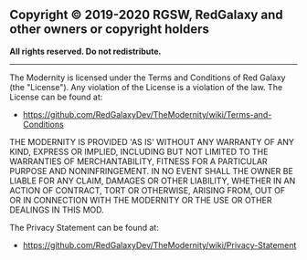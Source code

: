 ## Copyright &copy; 2019-2020 RGSW, RedGalaxy and other owners or copyright holders
<b>
All rights reserved.
Do not redistribute.
</b>

***

The Modernity is licensed under the Terms and Conditions of Red Galaxy (the "License"). Any violation of the License is a violation of the law. The License can be found at:

- https://github.com/RedGalaxyDev/TheModernity/wiki/Terms-and-Conditions

THE MODERNITY IS PROVIDED 'AS IS' WITHOUT ANY WARRANTY OF ANY KIND, EXPRESS OR IMPLIED, INCLUDING BUT NOT LIMITED TO THE WARRANTIES OF MERCHANTABILITY, FITNESS FOR A PARTICULAR PURPOSE AND NONINFRINGEMENT. IN NO EVENT SHALL THE OWNER BE LIABLE FOR ANY CLAIM, DAMAGES OR OTHER LIABILITY, WHETHER IN AN ACTION OF CONTRACT, TORT OR OTHERWISE, ARISING FROM, OUT OF OR IN CONNECTION WITH THE MODERNITY OR THE USE OR OTHER DEALINGS IN THIS MOD.

The Privacy Statement can be found at:

- https://github.com/RedGalaxyDev/TheModernity/wiki/Privacy-Statement